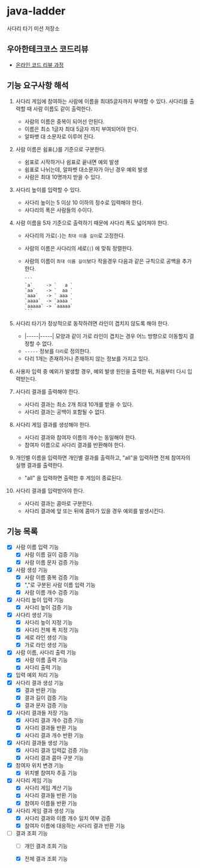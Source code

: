 # java-ladder

사다리 타기 미션 저장소

## 우아한테크코스 코드리뷰

- [온라인 코드 리뷰 과정](https://github.com/woowacourse/woowacourse-docs/blob/master/maincourse/README.md)

## 기능 요구사항 해석

1. 사다리 게임에 참여하는 사람에 이름을 최대5글자까지 부여할 수 있다. 사다리를 출력할 때 사람 이름도 같이 출력한다.
    - 사람의 이름은 중복이 되어선 안된다.
    - 이름은 최소 1글자 최대 5글자 까지 부여되어야 한다.
    - 알파뱃 대 소문자로 이루어 진다.

2. 사람 이름은 쉼표(,)를 기준으로 구분한다.
    - 쉼표로 시작하거나 쉼표로 끝내면 예외 발생
    - 쉼표로 나뉘는데, 알파벳 대소문자가 아닌 경우 예외 발생
    - 사람은 최대 10명까지 받을 수 있다.

3. 사다리 높이를 입력할 수 있다.
    - 사다리 높이는 5 이상 10 이하의 정수로 입력해야 한다.
    - 사다리의 폭은 사람들의 수이다.

4. 사람 이름을 5자 기준으로 출력하기 때문에 사다리 폭도 넓어져야 한다.
    - 사다리의 가로(`-`)는 `최대 이름 길이`로 고정한다.
    - 사람의 이름은 사다리의 세로(`|`) 에 맞춰 정렬한다.
    - 사람의 이름이 `최대 이름 길이`보다 작을경우 다음과 같은 규칙으로 공백을 추가한다.

          ```
          `a`     -> `   a `
          `aa`    -> `  aa `
          `aaa`   -> ` aaa `
          `aaaa`  -> `aaaa `
          `aaaaa` -> `aaaaa`
          ``` 

5. 사다리 타기가 정상적으로 동작하려면 라인이 겹치지 않도록 해야 한다.
    - |-----|-----| 모양과 같이 가로 라인이 겹치는 경우 어느 방향으로 이동할지 결정할 수 없다.
    - `-----` 정보를 `다리`로 정의한다.
    - 다리 1개는 존재하거나 존재하지 않는 정보를 가지고 있다.

6. 사용자 입력 중 예외가 발생할 경우, 예외 발생 원인을 출력한 뒤, 처음부터 다시 입력받는다.

7. 사다리 결과를 출력해야 한다.
    - 사다리 결과는 최소 2개 최대 10개를 받을 수 있다.
    - 사다리 결과는 공백이 포함될 수 없다.

8. 사다리 게임 결과를 생성해야 한다.
    - 사다리 결과와 참여자 이름의 개수는 동일해야 한다.
    - 참여자 이름으로 사다리 결과를 반환해야 한다.

9. 개인별 이름을 입력하면 개인별 결과를 출력하고, "all"을 입력하면 전체 참여자의 실행 결과를 출력한다.
    - "all" 을 입력하면 출력한 후 게임이 종료된다.

10. 사다리 결과를 입력받아야 한다.
    - 사다리 결과는 콤마로 구분한다.
    - 사다리 결과에 앞 또는 뒤에 콤마가 있을 경우 예외를 발생시킨다.

## 기능 목록

- [x] 사람 이름 입력 기능
    - [x] 사람 이름 길이 검증 기능
    - [x] 사람 이름 문자 검증 가능
- [x] 사람 생성 기능
    - [x] 사람 이름 중복 검증 기능
    - [x] ","로 구분된 사람 이름 입력 기능
    - [x] 사람 이름 개수 검증 기능
- [x] 사다리 높이 입력 기능
    - [x] 사다리 높이 검증 기능
- [x] 사다리 생성 기능
    - [x] 사다리 높이 지정 기능
    - [x] 사다리 전체 폭 지정 기능
    - [x] 세로 라인 생성 기능
    - [x] 가로 라인 생성 기능
- [x] 사람 이름, 사다리 출력 기능
    - [x] 사람 이름 출력 기능
    - [x] 사다리 출력 기능
- [x] 입력 예외 처리 기능
- [x] 사다리 결과 생성 기능
    - [x] 결과 반환 기능
    - [x] 결과 길이 검증 기능
    - [x] 결과 문자 검증 기능
- [x] 사다리 결과들 저장 기능
    - [x] 사다리 결과 개수 검증 기능
    - [x] 사다리 결과들 반환 기능
    - [x] 사다리 결과 개수 반환 기능
- [x] 사다리 결과들 생성 기능
    - [x] 사다리 결과 입력값 검증 기능
    - [x] 사다리 결과 콤마 구분 기능
- [x] 참여자 위치 변경 기능
    - [x] 위치별 참여자 추출 기능
- [x] 사다리 게임 기능
    - [x] 사다리 게임 계산 기능
    - [x] 사다리 결과들 반환 기능
    - [x] 참여자 이름들 반환 기능
- [x] 사다리 게임 결과 생성 기능
    - [x] 사다리 결과와 이름 개수 일치 여부 검증
    - [x] 참여자 이름에 대응하는 사다리 결과 반환 기능
- [ ] 결과 조회 기능
    - [ ] 개인 결과 조회 기능
    - [x] 전체 결과 조회 기능



